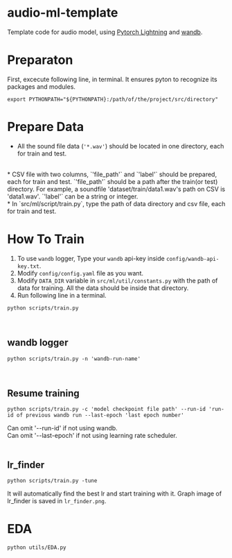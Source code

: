 # audio-ml-template

Template code for audio model, using [Pytorch Lightning](https://github.com/Lightning-AI/lightning) and [wandb](https://github.com/wandb/wandb).

# Preparaton
First, excecute following line, in terminal. It ensures pyton to recognize its packages and modules.
```
export PYTHONPATH="${PYTHONPATH}:/path/of/the/project/src/directory"
```


# Prepare Data
* All the sound file data (`'*.wav'`) should be located in one directory, each for train and test. 
<br>
* CSV file with two columns, `'file_path'` and `'label'` should be prepared, each for train and test. `'file_path'` should be a path after the train(or test) directory. For example, a soundfile 'dataset/train/data1.wav's path on CSV is 'data1.wav'. `'label'` can be a string or integer.
<br>
* In `src/ml/script/train.py`, type the path of data directory and csv file, each for train and test.


# How To Train
1. To use `wandb` logger, Type your `wandb` api-key inside `config/wandb-api-key.txt`.
2. Modify `config/config.yaml` file as you want.
3. Modify `DATA_DIR` variable in `src/ml/util/constants.py` with the path of data for training. All the data should be inside that directory.
4. Run following line in a terminal.
```
python scripts/train.py
```
<br>

## wandb logger 
```
python scripts/train.py -n 'wandb-run-name'
```
<br>

## Resume training
```
python scripts/train.py -c 'model checkpoint file path' --run-id 'run-id of previous wandb run --last-epoch 'last epoch number'
```
Can omit '--run-id' if not using wandb. 
<br>Can omit '--last-epoch' if not using learning rate scheduler.
<br><br>
## lr_finder
```
python scripts/train.py -tune
```
It will automatically find the best lr and start training with it. Graph image of lr_finder is saved in `lr_finder.png`.

# EDA
```
python utils/EDA.py
```

